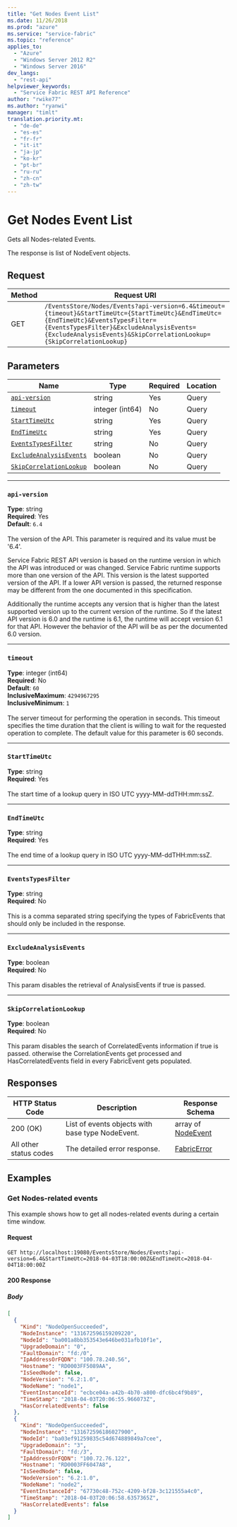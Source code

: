 ```yaml
---
title: "Get Nodes Event List"
ms.date: 11/26/2018
ms.prod: "azure"
ms.service: "service-fabric"
ms.topic: "reference"
applies_to: 
  - "Azure"
  - "Windows Server 2012 R2"
  - "Windows Server 2016"
dev_langs: 
  - "rest-api"
helpviewer_keywords: 
  - "Service Fabric REST API Reference"
author: "rwike77"
ms.author: "ryanwi"
manager: "timlt"
translation.priority.mt: 
  - "de-de"
  - "es-es"
  - "fr-fr"
  - "it-it"
  - "ja-jp"
  - "ko-kr"
  - "pt-br"
  - "ru-ru"
  - "zh-cn"
  - "zh-tw"
---
```

# Get Nodes Event List
Gets all Nodes-related Events.

The response is list of NodeEvent objects.

## Request
| Method | Request URI |
| ------ | ----------- |
| GET | `/EventsStore/Nodes/Events?api-version=6.4&timeout={timeout}&StartTimeUtc={StartTimeUtc}&EndTimeUtc={EndTimeUtc}&EventsTypesFilter={EventsTypesFilter}&ExcludeAnalysisEvents={ExcludeAnalysisEvents}&SkipCorrelationLookup={SkipCorrelationLookup}` |


## Parameters
| Name | Type | Required | Location |
| --- | --- | --- | --- |
| [`api-version`](#api-version) | string | Yes | Query |
| [`timeout`](#timeout) | integer (int64) | No | Query |
| [`StartTimeUtc`](#starttimeutc) | string | Yes | Query |
| [`EndTimeUtc`](#endtimeutc) | string | Yes | Query |
| [`EventsTypesFilter`](#eventstypesfilter) | string | No | Query |
| [`ExcludeAnalysisEvents`](#excludeanalysisevents) | boolean | No | Query |
| [`SkipCorrelationLookup`](#skipcorrelationlookup) | boolean | No | Query |

____
### `api-version`
__Type__: string <br/>
__Required__: Yes<br/>
__Default__: `6.4` <br/>
<br/>
The version of the API. This parameter is required and its value must be '6.4'.

Service Fabric REST API version is based on the runtime version in which the API was introduced or was changed. Service Fabric runtime supports more than one version of the API. This version is the latest supported version of the API. If a lower API version is passed, the returned response may be different from the one documented in this specification.

Additionally the runtime accepts any version that is higher than the latest supported version up to the current version of the runtime. So if the latest API version is 6.0 and the runtime is 6.1, the runtime will accept version 6.1 for that API. However the behavior of the API will be as per the documented 6.0 version.


____
### `timeout`
__Type__: integer (int64) <br/>
__Required__: No<br/>
__Default__: `60` <br/>
__InclusiveMaximum__: `4294967295` <br/>
__InclusiveMinimum__: `1` <br/>
<br/>
The server timeout for performing the operation in seconds. This timeout specifies the time duration that the client is willing to wait for the requested operation to complete. The default value for this parameter is 60 seconds.

____
### `StartTimeUtc`
__Type__: string <br/>
__Required__: Yes<br/>
<br/>
The start time of a lookup query in ISO UTC yyyy-MM-ddTHH:mm:ssZ.

____
### `EndTimeUtc`
__Type__: string <br/>
__Required__: Yes<br/>
<br/>
The end time of a lookup query in ISO UTC yyyy-MM-ddTHH:mm:ssZ.

____
### `EventsTypesFilter`
__Type__: string <br/>
__Required__: No<br/>
<br/>
This is a comma separated string specifying the types of FabricEvents that should only be included in the response.

____
### `ExcludeAnalysisEvents`
__Type__: boolean <br/>
__Required__: No<br/>
<br/>
This param disables the retrieval of AnalysisEvents if true is passed.


____
### `SkipCorrelationLookup`
__Type__: boolean <br/>
__Required__: No<br/>
<br/>
This param disables the search of CorrelatedEvents information if true is passed. otherwise the CorrelationEvents get processed and HasCorrelatedEvents field in every FabricEvent gets populated.


## Responses

| HTTP Status Code | Description | Response Schema |
| --- | --- | --- |
| 200 (OK) | List of events objects with base type NodeEvent.<br/> | array of [NodeEvent](sfclient-v64-model-nodeevent.md) |
| All other status codes | The detailed error response.<br/> | [FabricError](sfclient-v64-model-fabricerror.md) |

## Examples

### Get Nodes-related events

This example shows how to get all nodes-related events during a certain time window.

#### Request
```
GET http://localhost:19080/EventsStore/Nodes/Events?api-version=6.4&StartTimeUtc=2018-04-03T18:00:00Z&EndTimeUtc=2018-04-04T18:00:00Z
```

#### 200 Response
##### Body
```json
[
  {
    "Kind": "NodeOpenSucceeded",
    "NodeInstance": "131672596159209220",
    "NodeId": "ba001a8bb353543e646be031afb10f1e",
    "UpgradeDomain": "0",
    "FaultDomain": "fd:/0",
    "IpAddressOrFQDN": "100.78.240.56",
    "Hostname": "RD0003FF5089AA",
    "IsSeedNode": false,
    "NodeVersion": "6.2:1.0",
    "NodeName": "node1",
    "EventInstanceId": "ecbce04a-a42b-4b70-a800-dfc6bc4f9b89",
    "TimeStamp": "2018-04-03T20:06:55.966073Z",
    "HasCorrelatedEvents": false
  },
  {
    "Kind": "NodeOpenSucceeded",
    "NodeInstance": "131672596186027900",
    "NodeId": "ba03ef91259835c54d674889849a7cee",
    "UpgradeDomain": "3",
    "FaultDomain": "fd:/3",
    "IpAddressOrFQDN": "100.72.76.122",
    "Hostname": "RD0003FF6047A8",
    "IsSeedNode": false,
    "NodeVersion": "6.2:1.0",
    "NodeName": "node2",
    "EventInstanceId": "67730c48-752c-4209-bf28-3c121555a4c0",
    "TimeStamp": "2018-04-03T20:06:58.6357365Z",
    "HasCorrelatedEvents": false
  }
]
```

